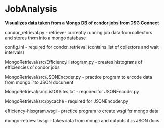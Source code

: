 JobAnalysis
===========

__Visualizes data taken from a Mongo DB of condor jobs from OSG Connect__



condor_retrieval.py - retrieves currently running job data from collectors and stores them into a mongo database

config.ini - required for condor_retrieval (contains list of collectors and wait intervals)

MongoRetrieval/src/EfficiencyHistogram.py - creates histograms of efficiencies of condor jobs

MongoRetrieval/src/JSONEncoder.py - practice program to encode data from mongo into JSON document

MongoRetrieval/src/ListOfSites.txt - required for JSONEncoder.py

MongoRetrieval/src/pycache - required for JSONEncoder.py

efficiency-hisogram.wsgi - practice program to create wsgi for mongo data

mongo-retrieval.wsgi - takes data from mongo and outputs it as JSON docs

